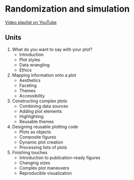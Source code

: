 # Randomization and simulation

[Video playlist on YouTube](https://www.youtube.com/playlist?list=PLeIk-G-wZpqz0XnoLuUZFcNYWRnKvUgQH)

## Units

1. What do you want to say with your plot?
    - Introduction
    - Plot styles
    - Data wrangling
    - Ethics
2. Mapping information onto a plot
    - Aesthetics
    - Faceting
    - Themes
    - Accessibility
3. Constructing complex plots
    - Combining data sources
    - Adding plot elements
    - Highlighting
    - Reusable themes
4. Designing reusable plotting code
    - Plots as objects
    - Composite figures
    - Dynamic plot creation
    - Processing lists of plots
5. Finishing touches
    - Introduction to publication-ready figures
    - Changing sizes
    - Complex plot maneuvers
    - Reproducible visualization
